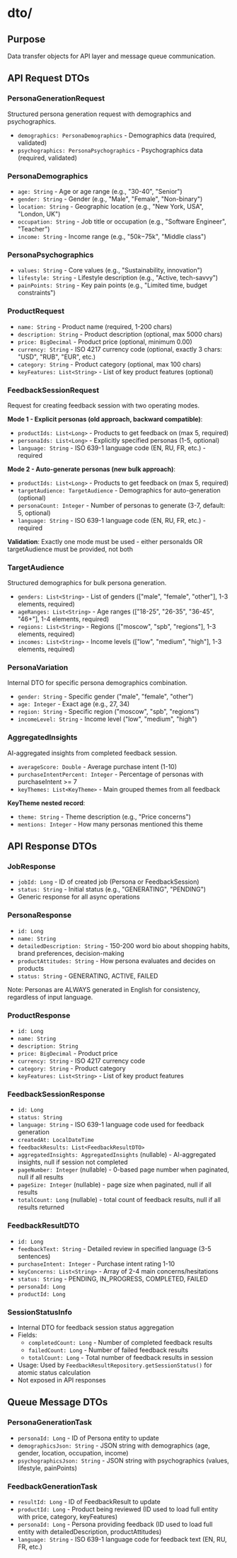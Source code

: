 # dto/

## Purpose
Data transfer objects for API layer and message queue communication.

## API Request DTOs

### PersonaGenerationRequest
Structured persona generation request with demographics and psychographics.
- `demographics: PersonaDemographics` - Demographics data (required, validated)
- `psychographics: PersonaPsychographics` - Psychographics data (required, validated)

### PersonaDemographics
- `age: String` - Age or age range (e.g., "30-40", "Senior")
- `gender: String` - Gender (e.g., "Male", "Female", "Non-binary")
- `location: String` - Geographic location (e.g., "New York, USA", "London, UK")
- `occupation: String` - Job title or occupation (e.g., "Software Engineer", "Teacher")
- `income: String` - Income range (e.g., "$50k-$75k", "Middle class")

### PersonaPsychographics
- `values: String` - Core values (e.g., "Sustainability, innovation")
- `lifestyle: String` - Lifestyle description (e.g., "Active, tech-savvy")
- `painPoints: String` - Key pain points (e.g., "Limited time, budget constraints")

### ProductRequest
- `name: String` - Product name (required, 1-200 chars)
- `description: String` - Product description (optional, max 5000 chars)
- `price: BigDecimal` - Product price (optional, minimum 0.00)
- `currency: String` - ISO 4217 currency code (optional, exactly 3 chars: "USD", "RUB", "EUR", etc.)
- `category: String` - Product category (optional, max 100 chars)
- `keyFeatures: List<String>` - List of key product features (optional)

### FeedbackSessionRequest
Request for creating feedback session with two operating modes.

**Mode 1 - Explicit personas (old approach, backward compatible)**:
- `productIds: List<Long>` - Products to get feedback on (max 5, required)
- `personaIds: List<Long>` - Explicitly specified personas (1-5, optional)
- `language: String` - ISO 639-1 language code (EN, RU, FR, etc.) - required

**Mode 2 - Auto-generate personas (new bulk approach)**:
- `productIds: List<Long>` - Products to get feedback on (max 5, required)
- `targetAudience: TargetAudience` - Demographics for auto-generation (optional)
- `personaCount: Integer` - Number of personas to generate (3-7, default: 5, optional)
- `language: String` - ISO 639-1 language code (EN, RU, FR, etc.) - required

**Validation**: Exactly one mode must be used - either personaIds OR targetAudience must be provided, not both

### TargetAudience
Structured demographics for bulk persona generation.

- `genders: List<String>` - List of genders (["male", "female", "other"], 1-3 elements, required)
- `ageRanges: List<String>` - Age ranges (["18-25", "26-35", "36-45", "46+"], 1-4 elements, required)
- `regions: List<String>` - Regions (["moscow", "spb", "regions"], 1-3 elements, required)
- `incomes: List<String>` - Income levels (["low", "medium", "high"], 1-3 elements, required)

### PersonaVariation
Internal DTO for specific persona demographics combination.

- `gender: String` - Specific gender ("male", "female", "other")
- `age: Integer` - Exact age (e.g., 27, 34)
- `region: String` - Specific region ("moscow", "spb", "regions")
- `incomeLevel: String` - Income level ("low", "medium", "high")

### AggregatedInsights
AI-aggregated insights from completed feedback session.

- `averageScore: Double` - Average purchase intent (1-10)
- `purchaseIntentPercent: Integer` - Percentage of personas with purchaseIntent >= 7
- `keyThemes: List<KeyTheme>` - Main grouped themes from all feedback

**KeyTheme nested record**:
- `theme: String` - Theme description (e.g., "Price concerns")
- `mentions: Integer` - How many personas mentioned this theme

## API Response DTOs

### JobResponse
- `jobId: Long` - ID of created job (Persona or FeedbackSession)
- `status: String` - Initial status (e.g., "GENERATING", "PENDING")
- Generic response for all async operations

### PersonaResponse
- `id: Long`
- `name: String`
- `detailedDescription: String` - 150-200 word bio about shopping habits, brand preferences, decision-making
- `productAttitudes: String` - How persona evaluates and decides on products
- `status: String` - GENERATING, ACTIVE, FAILED

Note: Personas are ALWAYS generated in English for consistency, regardless of input language.

### ProductResponse
- `id: Long`
- `name: String`
- `description: String`
- `price: BigDecimal` - Product price
- `currency: String` - ISO 4217 currency code
- `category: String` - Product category
- `keyFeatures: List<String>` - List of key product features

### FeedbackSessionResponse
- `id: Long`
- `status: String`
- `language: String` - ISO 639-1 language code used for feedback generation
- `createdAt: LocalDateTime`
- `feedbackResults: List<FeedbackResultDTO>`
- `aggregatedInsights: AggregatedInsights` (nullable) - AI-aggregated insights, null if session not completed
- `pageNumber: Integer` (nullable) - 0-based page number when paginated, null if all results
- `pageSize: Integer` (nullable) - page size when paginated, null if all results
- `totalCount: Long` (nullable) - total count of feedback results, null if all results returned

### FeedbackResultDTO
- `id: Long`
- `feedbackText: String` - Detailed review in specified language (3-5 sentences)
- `purchaseIntent: Integer` - Purchase intent rating 1-10
- `keyConcerns: List<String>` - Array of 2-4 main concerns/hesitations
- `status: String` - PENDING, IN_PROGRESS, COMPLETED, FAILED
- `personaId: Long`
- `productId: Long`

### SessionStatusInfo
- Internal DTO for feedback session status aggregation
- Fields:
  - `completedCount: Long` - Number of completed feedback results
  - `failedCount: Long` - Number of failed feedback results
  - `totalCount: Long` - Total number of feedback results in session
- Usage: Used by `FeedbackResultRepository.getSessionStatus()` for atomic status calculation
- Not exposed in API responses

## Queue Message DTOs

### PersonaGenerationTask
- `personaId: Long` - ID of Persona entity to update
- `demographicsJson: String` - JSON string with demographics (age, gender, location, occupation, income)
- `psychographicsJson: String` - JSON string with psychographics (values, lifestyle, painPoints)

### FeedbackGenerationTask
- `resultId: Long` - ID of FeedbackResult to update
- `productId: Long` - Product being reviewed (ID used to load full entity with price, category, keyFeatures)
- `personaId: Long` - Persona providing feedback (ID used to load full entity with detailedDescription, productAttitudes)
- `language: String` - ISO 639-1 language code for feedback text (EN, RU, FR, etc.)
